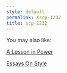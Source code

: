 ```yaml
---
style: default
permalink: Xscp-1232
title: scp-1232
---
```

You may also like:

[A Lesson in Power](http://scp-wiki.net/a-lesson-in-power)

[Essays On Style](http://scp-wiki.net/essays-on-style)
